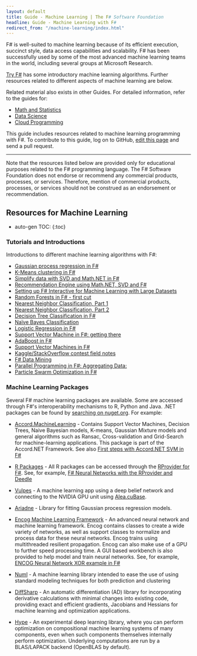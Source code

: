 ```yaml
---
layout: default
title: Guide - Machine Learning | The F# Software Foundation
headline: Guide - Machine Learning with F#
redirect_from: "/machine-learning/index.html"
---
```


F# is well-suited to machine learning because of its efficient execution, succinct style,
data access capabilities and scalability. F# has been successfully used by some of the most advanced 
machine learning teams in the world, including several groups at Microsoft Research.

[Try F#](http://tryfsharp.org/learn) has some introductory machine learning algorithms.
Further resources related to different aspects of machine learning are below.

Related material also exists in other Guides.  For detailed information, refer to the guides for:

* [Math and Statistics](guides/math-and-statistics/)
* [Data Science](/guides/data-science/)
* [Cloud Programming](/guides/cloud/)

<div class="jumbotron visible-lg calloutBox" id="how-to-add-testimonial"> 
    <p>This guide includes resources related to machine learning programming with F#. To contribute to this guide, log on to GitHub, <a href="https://github.com/fsharp/fsfoundation/edit/gh-pages/guides/machine-learning/index.md">edit this page</a> and send a pull request.</p>
    <hr />
    <p>Note that the resources listed below are provided only for educational purposes related to the F# programming language. The F# Software Foundation does not endorse or recommend any commercial products, processes, or services. Therefore, mention of commercial products, processes, or services should not be construed as an endorsement or recommendation.</p>
</div>              


## Resources for Machine Learning

* auto-gen TOC:
{:toc}

### Tutorials and Introductions

Introductions to different machine learning algorithms with F#:

 * [Gaussian process regression in F#](http://evelinag.com/blog/2014/09-15-introducing-ariadne/index.html)
 * [K-Means clustering in F#](http://clear-lines.com/blog/post/K-Means-Clustering-in-FSharp.aspx)
 * [Simplify data with SVD and Math.NET in F#](http://clear-lines.com/blog/post/Simplify-data-with-SVD-and-MathNET-in-FSharp.aspx)
 * [Recommendation Engine using Math.NET, SVD and F#](http://www.clear-lines.com/blog/post/Recommendation-Engine-with-SVD-and-MathNET-in-FSharp.aspx)
 * [Setting up F# Interactive for Machine Learning with Large Datasets](http://richardminerich.com/2013/03/setting-up-fsharp-interactive-for-machine-learning-with-large-datasets/)
 * [Random Forests in F# - first cut](http://www.clear-lines.com/blog/post/Random-Forest-classification-in-F-first-cut.aspx)
 * [Nearest Neighbor Classification, Part 1](http://clear-lines.com/blog/post/Nearest-Neighbor-Classification-part-1.aspx)
 * [Nearest Neighbor Classification, Part 2](http://clear-lines.com/blog/post/Nearest-Neighbor-Classification-Part-2.aspx)
 * [Decision Tree Classification in F#](http://clear-lines.com/blog/post/Decision-Tree-classification.aspx)
 * [Naïve Bayes Classification](http://clear-lines.com/blog/post/Naive-Bayes-Classification.aspx)
 * [Logistic Regression in F#](http://clear-lines.com/blog/post/Logistic-Regression.aspx)
 * [Support Vector Machine in F#: getting there](http://clear-lines.com/blog/post/Support-Vector-Machine-in-FSharp.aspx)
 * [AdaBoost in F#](http://clear-lines.com/blog/post/AdaBoost-classifier-in-FSharp.aspx)
 * [Support Vector Machines in F#](http://fdatamining.blogspot.co.uk/2011/02/support-vector-machines-svms-in-f-using.html)
 * [Kaggle/StackOverflow contest field notes](http://clear-lines.com/blog/post/Kaggle-StackOverflow-field-notes-part-1.aspx)
 * [F# Data Mining](http://fdatamining.blogspot.com/2010/05/why-f-is-language-for-data-mining.html)
 * [Parallel Programming in F#: Aggregating Data:](http://tomasp.net/blog/fsharp-parallel-aggregate.aspx)
 * [Particle Swarm Optimization in F#](http://www.danielslater.net/2015/05/particle-swarm-optimization-in-f.html)

### Machine Learning Packages

Several F# machine learning packages are available. Some are accessed through F#'s interoperability mechanisms to R, Python and Java. .NET packages can be found by [searching on nuget.org](http://nuget.org/packages?q=machine+learning). For example:

 * [Accord.MachineLearning](http://nuget.org/packages/Accord.MachineLearning/) - Contains Support Vector Machines, Decision Trees, Naive Bayesian models, K-means, Gaussian Mixture models and general algorithms such as Ransac, Cross-validation and Grid-Search for machine-learning applications. This package is part of the Accord.NET Framework.
   See also [First steps with Accord.NET SVM in F#](http://www.clear-lines.com/blog/category/Machine-Learning.aspx)

 * [R Packages](http://bluemountaincapital.github.io/FSharpRProvider/) - All R packages can be accessed through the [RProvider for F#](http://bluemountaincapital.github.io/FSharpRProvider/).
   See, for example, [F# Neural Networks with the RProvider and Deedle](http://sergeytihon.wordpress.com/2013/11/18/f-neural-networks-with-rprovider-deedle/)

 * [Vulpes](https://github.com/SpiegelSoft/Vulpes) - A machine learning app using a deep belief network and connecting to the NVIDIA GPU unit using [Alea.cuBase](http://blog.quantalea.net/).

 * [Ariadne](http://evelinag.com/Ariadne/) - Library for fitting Gaussian process regression models.

 * [Encog Machine Learning Framework](http://nuget.org/packages/encog-dotnet-core/) - An advanced neural network and machine learning framework. Encog
   contains classes to create a wide variety of networks, as well as support classes to normalize and process data for these neural networks. Encog trains using multithreaded resilient propagation. Encog can also make use of a GPU to further speed processing time. A GUI based workbench is also provided to help model and train neural networks.
   See, for example, [ENCOG Neural Network XOR example in F#](http://relentlessdevelopment.wordpress.com/2013/11/14/hello-neurons-encog-neural-network-xor-example-in-f/)

 * [Numl](http://nuget.org/packages/numl/) - A machine learning library intended to ease the use of using standard modeling techniques for both prediction and clustering

 * [DiffSharp](http://diffsharp.github.io/DiffSharp/) - An automatic differentiation (AD) library for incorporating derivative calculations with minimal changes into existing code, providing exact and efficient gradients, Jacobians and Hessians for machine learning and optimization applications.

 * [Hype](http://hypelib.github.io/Hype/) - An experimental deep learning library, where you can perform optimization on compositional machine learning systems of many components, even when such components themselves internally perform optimization. Underlying computations are run by a BLAS/LAPACK backend (OpenBLAS by default).

